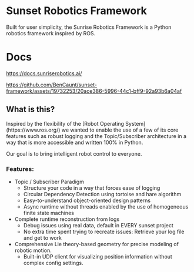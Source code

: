 # Sunset Robotics Framework
Built for user simplicity, the Sunrise Robotics Framework is a Python robotics framework inspired by ROS. 

# Docs
https://docs.sunriserobotics.ai/

https://github.com/BenCaunt/sunset-framework/assets/19732253/20ace386-5996-44c1-bff9-92a93b6a04af



<h2>What is this?</h2>
Inspired by the flexibility of the [Robot Operating System](https://www.ros.org/) we wanted to enable the use of a few of its core features such as robust logging and the Topic/Subscriber architecture in a way that is more accessible and written 100% in Python. 

<p>Our goal is to bring intelligent robot control to everyone.</p>

<h3>Features:</h3>

* Topic / Subscriber Paradigm
  * Structure your code in a way that forces ease of logging 
  * Circular Dependency Detection using tortoise and hare algorithm 
  * Easy-to-understand object-oriented design patterns
  * Async runtime without threads enabled by the use of homogeneous finite state machines
* Complete runtime reconstruction from logs 
  * Debug issues using real data, default in EVERY sunset project
  * No extra time spent trying to recreate issues:  Retrieve your log file and get to work
* Comprehensive Lie theory-based geometry for precise modeling of robotic motion. 
  * Built-in UDP client for visualizing position information without complex config settings. 
